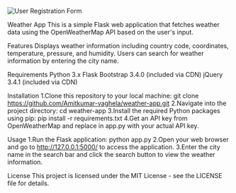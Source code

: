 
![User Registration Form]()

Weather App
This is a simple Flask web application that fetches weather data using the OpenWeatherMap API based on the user's input.

Features
Displays weather information including country code, coordinates, temperature, pressure, and humidity.
Users can search for weather information by entering the city name.

Requirements
Python 3.x
Flask
Bootstrap 3.4.0 (included via CDN)
jQuery 3.4.1 (included via CDN)

Installation
1.Clone this repository to your local machine:
git clone https://github.com/Amitkumar-vaghela/weather-app.git
2.Navigate into the project directory:
cd weather-app
3.Install the required Python packages using pip:
pip install -r requirements.txt
4.Get an API key from OpenWeatherMap and replace <your-api-key> in app.py with your actual API key.

Usage
1.Run the Flask application:
python app.py
2.Open your web browser and go to http://127.0.0.1:5000/ to access the application.
3.Enter the city name in the search bar and click the search button to view the weather information.

License
This project is licensed under the MIT License - see the LICENSE file for details.
